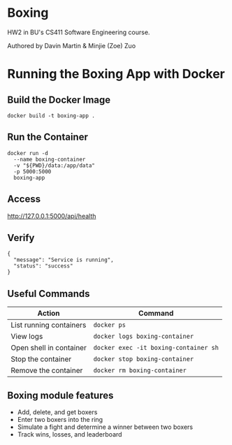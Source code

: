 # Boxing
HW2 in BU's CS411 Software Engineering course.

Authored by Davin Martin & Minjie (Zoe) Zuo

# Running the Boxing App with Docker

## Build the Docker Image
`docker build -t boxing-app .`

## Run the Container
```
docker run -d 
  --name boxing-container 
  -v "${PWD}/data:/app/data"  
  -p 5000:5000 
  boxing-app
```

## Access
http://127.0.0.1:5000/api/health

## Verify
```
{
  "message": "Service is running",
  "status": "success"
}
```

## Useful Commands
| Action                  | Command                               |
|-------------------------|---------------------------------------|
| List running containers | `docker ps`                           |
| View logs               | `docker logs boxing-container`        |
| Open shell in container | `docker exec -it boxing-container sh` |
| Stop the container      | `docker stop boxing-container`        |
| Remove the container    | `docker rm boxing-container`          |


## Boxing module features
- Add, delete, and get boxers
- Enter two boxers into the ring
- Simulate a fight and determine a winner between two boxers
- Track wins, losses, and leaderboard
